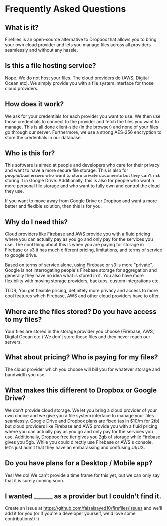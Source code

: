 # Frequently Asked Questions

## What is it?

Firefiles is an open-source alternative to Dropbox that allows you to bring your own cloud provider and lets you manage files across all providers seamlessly and without any hassle.

## Is this a file hosting service?

Nope. We do not host your files. The cloud providers do (AWS, Digital Ocean etc). We simply provide you with a file system interface for those cloud providers.

## How does it work?

We ask for your credentials for each provider you want to use. We then use those credentials to connect to the provider and fetch the files you want to manage. This is all done client-side (in the browser) and none of your files go through our server. Furthermore, we use a strong AES-256 encryption to store the credentials in our database.

## Who is this for?

This software is aimed at people and developers who care for their privacy and want to have a more secure file storage. This is also for people/businesses who want to store private documents but they can't risk storing it in Google Drive. Additionally, this is also for people who want a more personal file storage and who want to fully own and control the cloud they use.

If you want to move away from Google Drive or Dropbox and want a more better and flexible solution, then this is for you.

## Why do I need this?

Cloud providers like Firebase and AWS provide you with a fluid pricing where you can actually pay as you go and only pay for the services you use. The cool thing about this is when you are paying for storage in Firebase or s3 it has much different pricing, limitations, and terms of service to google drive.

Based on terms of service alone, using Firebase or s3 is more "private". Google is not interrogating people's Firebase storage for aggregation and generally they have no idea what is stored in it. You also have more flexibility with moving storage providers, backups, custom integrations etc.

TLDR; You get flexible pricing, definitely more privacy and access to more cool features which Firebase, AWS and other cloud providers have to offer.

## Where are the files stored? Do you have access to my files?

Your files are stored in the storage provider you choose (Firebase, AWS, Digital Ocean etc.) We don't store those files and they never reach our servers.

## What about pricing? Who is paying for my files?

The cloud provider which you choose will bill you for whatever storage and bandwidth you use.

## What makes this different to Dropbox or Google Drive?

We don't provide cloud storage. We let you bring a cloud provider of your own choice and we give you a file system interface to manage your files seamlessly. Google Drive and Dropbox plans are fixed (as in $10/m for 2tb) but cloud providers like Firebase and AWS provide you with a fluid pricing where you can actually pay as you go and only pay for the services you use. Additionally, Dropbox free tier gives you 2gb of storage while Firebase gives you 5gb. While you could directly use Firebase or AWS's console, let's just admit that they have an embarassing and confusing UI/UX.

## Do you have plans for a Desktop / Mobile app?

Yes! We do! We can't provide a time frame for this yet, but we can only say that it is surely coming soon.

## I wanted ______ as a provider but I couldn't find it.

Create an issue at https://github.com/faisalsayed10/firefiles/issues and we'll add it for you (or if you're a developer yourself, we'd love some contributions!) :)